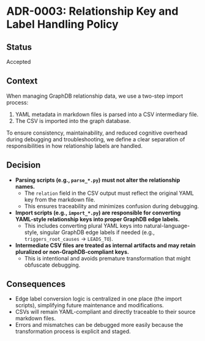 # ADR-0003: Relationship Key and Label Handling Policy

## Status

Accepted

## Context

When managing GraphDB relationship data, we use a two-step import process:
1. YAML metadata in markdown files is parsed into a CSV intermediary file.
2. The CSV is imported into the graph database.

To ensure consistency, maintainability, and reduced cognitive overhead during debugging and troubleshooting, we define a clear separation of responsibilities in how relationship labels are handled.

## Decision

- **Parsing scripts (e.g., `parse_*.py`) must not alter the relationship names.**
  - The `relation` field in the CSV output must reflect the original YAML key from the markdown file.
  - This ensures traceability and minimizes confusion during debugging.
- **Import scripts (e.g., `import_*.py`) are responsible for converting YAML-style relationship keys into proper GraphDB edge labels.**
  - This includes converting plural YAML keys into natural-language-style, singular GraphDB edge labels if needed (e.g., `triggers_root_causes` → `LEADS_TO`).
- **Intermediate CSV files are treated as internal artifacts and may retain pluralized or non-GraphDB-compliant keys.**
  - This is intentional and avoids premature transformation that might obfuscate debugging.

## Consequences

- Edge label conversion logic is centralized in one place (the import scripts), simplifying future maintenance and modifications.
- CSVs will remain YAML-compliant and directly traceable to their source markdown files.
- Errors and mismatches can be debugged more easily because the transformation process is explicit and staged.
